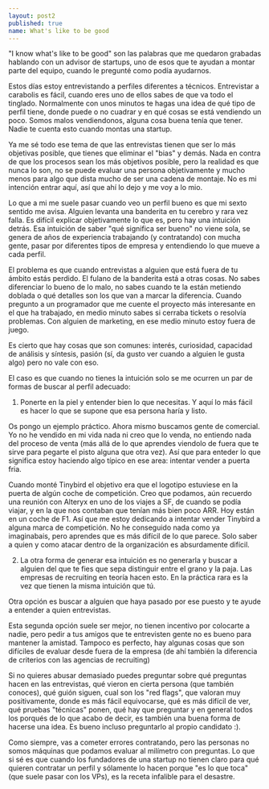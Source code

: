 ```yaml
---
layout: post2
published: true
name: What's like to be good
---
```


"I know what's like to be good" son las palabras que me quedaron grabadas hablando con un advisor de startups, uno de esos que te ayudan a montar parte del equipo, cuando le pregunté como podía ayudarnos.

Estos días estoy entrevistando a perfiles diferentes a técnicos. Entrevistar a carabolis es fácil, cuando eres uno de ellos sabes de que va todo el tinglado. Normalmente con unos minutos te hagas una idea de qué tipo de perfil tiene, donde puede o no cuadrar y en qué cosas se está vendiendo un poco. Somos malos vendiendonos, alguna cosa buena tenía que tener. Nadie te cuenta esto cuando montas una startup.

Ya me sé todo ese tema de que las entrevistas tienen que ser lo más objetivas posible, que tienes que eliminar el "bias" y demás. Nada en contra de que los procesos sean los más objetivos posible, pero la realidad es que nunca lo son, no se puede evaluar una persona objetivamente y mucho menos para algo que dista mucho de ser una cadena de montaje. No es mi intención entrar aquí, así que ahí lo dejo y me voy a lo mio.

Lo que a mi me suele pasar cuando veo un perfil bueno es que mi sexto sentido me avisa. Alguien levanta una banderita en tu cerebro y rara vez falla. Es difícil explicar objetivamente lo que es, pero hay una intuición detrás. Esa intuición de saber "qué significa ser bueno" no viene sola, se genera de años de experiencia trabajando (y contratando) con mucha gente, pasar por diferentes tipos de empresa y entendiendo lo que mueve a cada perfil.

El problema es que cuando entrevistas a alguien que está fuera de tu ámbito estás perdido. El fulano de la banderita está a otras cosas. No sabes diferenciar lo bueno de lo malo, no sabes cuando te la están metiendo doblada o qué detalles son los que van a marcar la diferencia. Cuando pregunto a un programador que me cuente el proyecto más interesante en el que ha trabajado, en medio minuto sabes si cerraba tickets o resolvía problemas. Con alguien de marketing, en ese medio minuto estoy fuera de juego.

Es cierto que hay cosas que son comunes: interés, curiosidad, capacidad de análisis y síntesis, pasión (sí, da gusto ver cuando a alguien le gusta algo) pero no vale con eso.

El caso es que cuando no tienes la intuición solo se me ocurren un par de formas de buscar al perfil adecuado:

1) Ponerte en la piel y entender bien lo que necesitas. Y aquí lo más fácil es hacer lo que se supone que esa persona haría y listo.

Os pongo un ejemplo práctico. Ahora mismo buscamos gente de comercial. Yo no he vendido en mi vida nada ni creo que lo venda, no entiendo nada del proceso de venta (más allá de lo que aprendes viendolo de fuera que te sirve para pegarte el pisto alguna que otra vez). Así que para enteder lo que significa estoy haciendo algo típico en ese area: intentar vender a puerta fria. 

Cuando monté Tinybird el objetivo era que el logotipo estuviese en la puerta de algún coche de competición. Creo que podamos, aún recuerdo una reunión con Alteryx en uno de los viajes a SF, de cuando se podía viajar, y en la que nos contaban que tenían más bien poco ARR. Hoy están en un coche de F1. Así que me estoy dedicando a intentar vender Tinybird a alguna marca de competición. No he conseguido nada como ya imaginabais, pero aprendes que es más difícil de lo que parece. Solo saber a quien y como atacar dentro de la organización es absurdamente difícil.

2) La otra forma de generar esa intuición es no generarla y buscar a alguien del que te fies que sepa distinguir entre el grano y la paja. Las empresas de recruiting en teoría hacen esto. En la práctica rara es la vez que tienen la misma intuición que tú.

Otra opción es buscar a alguien que haya pasado por ese puesto y te ayude a entender a quien entrevistas.

Esta segunda opción suele ser mejor, no tienen incentivo por colocarte a nadie, pero pedir a tus amigos que te entrevisten gente no es bueno para mantener la amistad. Tampoco es perfecto, hay algunas cosas que son difíciles de evaluar desde fuera de la empresa (de ahí también la diferencia de criterios con las agencias de recruiting)

Si no quieres abusar demasiado puedes preguntar sobre qué preguntas hacen en las entrevistas, qué vieron en cierta persona (que también conoces), qué guión siguen, cual son los "red flags", que valoran muy positivamente, donde es más fácil equivocarse, qué es más difícil de ver, qué pruebas "técnicas" ponen, qué hay que preguntar y en general todos los porqués de lo que acabo de decir, es también una buena forma de hacerse una idea. Es bueno incluso preguntarlo al propio candidato :).

Como siempre, vas a cometer errores contratando, pero las personas no somos máquinas que podamos evaluar al milímetro con preguntas. Lo que si sé es que cuando los fundadores de una startup no tienen claro para qué quieren contratar un perfil y sólamente lo hacen porque "es lo que toca" (que suele pasar con los VPs), es la receta infalible para el desastre.








